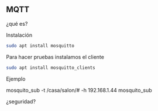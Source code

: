## MQTT

¿qué es?



Instalación

```sh
sudo apt install mosquitto
```


Para hacer pruebas instalamos el cliente

```sh
sudo apt install mosquitto_clients
```

Ejemplo


mosquito_sub -t /casa/salon/# -h 192.168.1.44
mosquito_sub 

¿seguridad?

